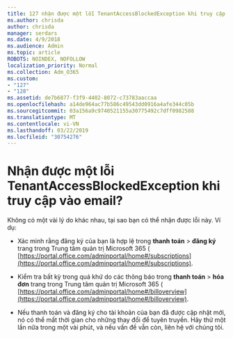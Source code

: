 ```yaml
---
title: 127 nhận được một lỗi TenantAccessBlockedException khi truy cập vào email?
ms.author: chrisda
author: chrisda
manager: serdars
ms.date: 4/9/2018
ms.audience: Admin
ms.topic: article
ROBOTS: NOINDEX, NOFOLLOW
localization_priority: Normal
ms.collection: Adm_O365
ms.custom:
- "127"
- "128"
ms.assetid: de7b6877-f3f9-4402-8072-c73783aaccaa
ms.openlocfilehash: a14de964ac77b586c49543dd0916a4afe344c05b
ms.sourcegitcommit: 03a156a9c9740521155a30775492c7dff0982588
ms.translationtype: MT
ms.contentlocale: vi-VN
ms.lasthandoff: 03/22/2019
ms.locfileid: "30754276"
---
```

# <a name="getting-a-tenantaccessblockedexception-error-when-accessing-email"></a>Nhận được một lỗi TenantAccessBlockedException khi truy cập vào email?

Không có một vài lý do khác nhau, tại sao bạn có thể nhận được lỗi này. Ví dụ:
  
- Xác minh rằng đăng ký của bạn là hợp lệ trong **thanh toán** \> **đăng ký** trang trong Trung tâm quản trị Microsoft 365 ( [https://portal.office.com/adminportal/home#/subscriptions](https://portal.office.com/adminportal/home#/subscriptions).
    
- Kiểm tra bất kỳ trong quá khứ do các thông báo trong **thanh toán** \> **hóa đơn** trang trong Trung tâm quản trị Microsoft 365 ( [https://portal.office.com/adminportal/home#/billoverview](https://portal.office.com/adminportal/home#/billoverview).
    
- Nếu thanh toán và đăng ký cho tài khoản của bạn đã được cập nhật mới, nó có thể mất thời gian cho những thay đổi để tuyên truyền. Hãy thử một lần nữa trong một vài phút, và nếu vấn đề vẫn còn, liên hệ với chúng tôi.
    

